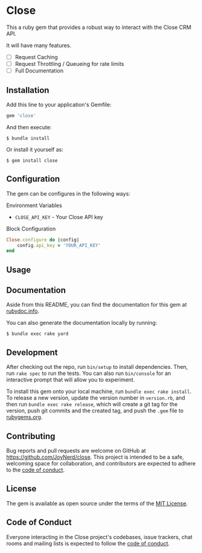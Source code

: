 # Close

This a ruby gem that provides a robust way to interact with the Close
CRM API.

It will have many features.

- [ ] Request Caching
- [ ] Request Throttling / Queueing for rate limits
- [ ] Full Documentation

## Installation

Add this line to your application's Gemfile:

```ruby
gem 'close'
```

And then execute:

    $ bundle install

Or install it yourself as:

    $ gem install close

## Configuration

The gem can be configures in the following ways:

Environment Variables

- `CLOSE_API_KEY` - Your Close API key

Block Configuration
    
```ruby
Close.configure do |config|
    config.api_key = 'YOUR_API_KEY'
end
```


## Usage

## Documentation

Aside from this README, you can find the documentation for this gem at [rubydoc.info](https://www.rubydoc.info/gems/close).

You can also generate the documentation locally by running:

    $ bundle exec rake yard



## Development

After checking out the repo, run `bin/setup` to install dependencies. Then, run `rake spec` to run the tests. You can also run `bin/console` for an interactive prompt that will allow you to experiment.

To install this gem onto your local machine, run `bundle exec rake install`. To release a new version, update the version number in `version.rb`, and then run `bundle exec rake release`, which will create a git tag for the version, push git commits and the created tag, and push the `.gem` file to [rubygems.org](https://rubygems.org).

## Contributing

Bug reports and pull requests are welcome on GitHub at https://github.com/JoyNerd/close. This project is intended to be a safe, welcoming space for collaboration, and contributors are expected to adhere to the [code of conduct](https://github.com/JoyNerd/close/blob/master/CODE_OF_CONDUCT.md).

## License

The gem is available as open source under the terms of the [MIT License](https://opensource.org/licenses/MIT).

## Code of Conduct

Everyone interacting in the Close project's codebases, issue trackers, chat rooms and mailing lists is expected to follow the [code of conduct](https://github.com/[USERNAME]/close/blob/master/CODE_OF_CONDUCT.md).
